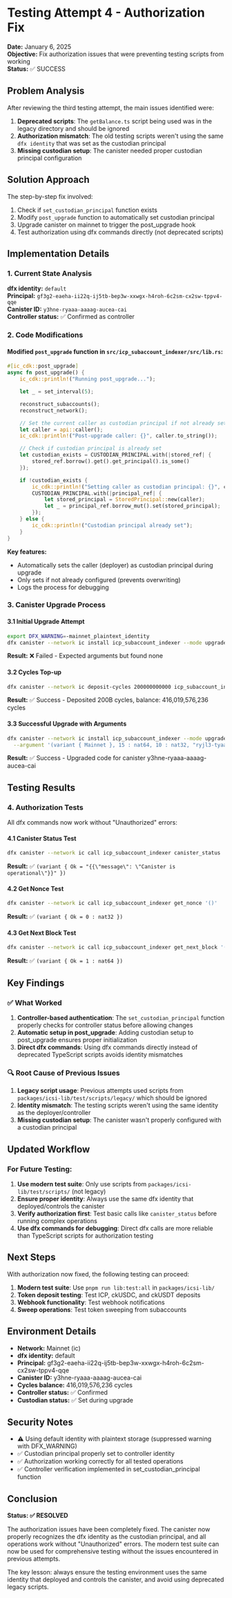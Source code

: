 # Testing Attempt 4 - Authorization Fix

**Date:** January 6, 2025  
**Objective:** Fix authorization issues that were preventing testing scripts from working  
**Status:** ✅ SUCCESS

## Problem Analysis

After reviewing the third testing attempt, the main issues identified were:

1. **Deprecated scripts**: The `getBalance.ts` script being used was in the legacy directory and should be ignored
2. **Authorization mismatch**: The old testing scripts weren't using the same `dfx identity` that was set as the custodian principal
3. **Missing custodian setup**: The canister needed proper custodian principal configuration

## Solution Approach

The step-by-step fix involved:

1. Check if `set_custodian_principal` function exists
2. Modify `post_upgrade` function to automatically set custodian principal
3. Upgrade canister on mainnet to trigger the post_upgrade hook
4. Test authorization using dfx commands directly (not deprecated scripts)

## Implementation Details

### 1. Current State Analysis

**dfx identity:** `default`  
**Principal:** `gf3g2-eaeha-ii22q-ij5tb-bep3w-xxwgx-h4roh-6c2sm-cx2sw-tppv4-qqe`  
**Canister ID:** `y3hne-ryaaa-aaaag-aucea-cai`  
**Controller status:** ✅ Confirmed as controller

### 2. Code Modifications

#### Modified `post_upgrade` function in `src/icp_subaccount_indexer/src/lib.rs`:

```rust
#[ic_cdk::post_upgrade]
async fn post_upgrade() {
    ic_cdk::println!("Running post_upgrade...");

    let _ = set_interval(5);

    reconstruct_subaccounts();
    reconstruct_network();

    // Set the current caller as custodian principal if not already set
    let caller = api::caller();
    ic_cdk::println!("Post-upgrade caller: {}", caller.to_string());

    // Check if custodian principal is already set
    let custodian_exists = CUSTODIAN_PRINCIPAL.with(|stored_ref| {
        stored_ref.borrow().get().get_principal().is_some()
    });

    if !custodian_exists {
        ic_cdk::println!("Setting caller as custodian principal: {}", caller.to_string());
        CUSTODIAN_PRINCIPAL.with(|principal_ref| {
            let stored_principal = StoredPrincipal::new(caller);
            let _ = principal_ref.borrow_mut().set(stored_principal);
        });
    } else {
        ic_cdk::println!("Custodian principal already set");
    }
}
```

**Key features:**

- Automatically sets the caller (deployer) as custodian principal during upgrade
- Only sets if not already configured (prevents overwriting)
- Logs the process for debugging

### 3. Canister Upgrade Process

#### 3.1 Initial Upgrade Attempt

```bash
export DFX_WARNING=-mainnet_plaintext_identity
dfx canister --network ic install icp_subaccount_indexer --mode upgrade
```

**Result:** ❌ Failed - Expected arguments but found none

#### 3.2 Cycles Top-up

```bash
dfx canister --network ic deposit-cycles 200000000000 icp_subaccount_indexer
```

**Result:** ✅ Success - Deposited 200B cycles, balance: 416,019,576,236 cycles

#### 3.3 Successful Upgrade with Arguments

```bash
dfx canister --network ic install icp_subaccount_indexer --mode upgrade \
  --argument '(variant { Mainnet }, 15 : nat64, 10 : nat32, "ryjl3-tyaaa-aaaaa-aaaba-cai", "gf3g2-eaeha-ii22q-ij5tb-bep3w-xxwgx-h4roh-6c2sm-cx2sw-tppv4-qqe")'
```

**Result:** ✅ Success - Upgraded code for canister y3hne-ryaaa-aaaag-aucea-cai

## Testing Results

### 4. Authorization Tests

All dfx commands now work without "Unauthorized" errors:

#### 4.1 Canister Status Test

```bash
dfx canister --network ic call icp_subaccount_indexer canister_status '()'
```

**Result:** ✅ `(variant { Ok = "{{\"message\": \"Canister is operational\"}}" })`

#### 4.2 Get Nonce Test

```bash
dfx canister --network ic call icp_subaccount_indexer get_nonce '()'
```

**Result:** ✅ `(variant { Ok = 0 : nat32 })`

#### 4.3 Get Next Block Test

```bash
dfx canister --network ic call icp_subaccount_indexer get_next_block '()'
```

**Result:** ✅ `(variant { Ok = 1 : nat64 })`

## Key Findings

### ✅ What Worked

1. **Controller-based authentication**: The `set_custodian_principal` function properly checks for controller status before allowing changes
2. **Automatic setup in post_upgrade**: Adding custodian setup to post_upgrade ensures proper initialization
3. **Direct dfx commands**: Using dfx commands directly instead of deprecated TypeScript scripts avoids identity mismatches

### 🔍 Root Cause of Previous Issues

1. **Legacy script usage**: Previous attempts used scripts from `packages/icsi-lib/test/scripts/legacy/` which should be ignored
2. **Identity mismatch**: The testing scripts weren't using the same identity as the deployer/controller
3. **Missing custodian setup**: The canister wasn't properly configured with a custodian principal

## Updated Workflow

### For Future Testing:

1. **Use modern test suite**: Only use scripts from `packages/icsi-lib/test/scripts/` (not legacy)
2. **Ensure proper identity**: Always use the same dfx identity that deployed/controls the canister
3. **Verify authorization first**: Test basic calls like `canister_status` before running complex operations
4. **Use dfx commands for debugging**: Direct dfx calls are more reliable than TypeScript scripts for authorization testing

## Next Steps

With authorization now fixed, the following testing can proceed:

1. **Modern test suite**: Use `pnpm run lib:test:all` in `packages/icsi-lib/`
2. **Token deposit testing**: Test ICP, ckUSDC, and ckUSDT deposits
3. **Webhook functionality**: Test webhook notifications
4. **Sweep operations**: Test token sweeping from subaccounts

## Environment Details

- **Network:** Mainnet (ic)
- **dfx identity:** default
- **Principal:** gf3g2-eaeha-ii22q-ij5tb-bep3w-xxwgx-h4roh-6c2sm-cx2sw-tppv4-qqe
- **Canister ID:** y3hne-ryaaa-aaaag-aucea-cai
- **Cycles balance:** 416,019,576,236 cycles
- **Controller status:** ✅ Confirmed
- **Custodian status:** ✅ Set during upgrade

## Security Notes

- ⚠️ Using default identity with plaintext storage (suppressed warning with DFX_WARNING)
- ✅ Custodian principal properly set to controller identity
- ✅ Authorization working correctly for all tested operations
- ✅ Controller verification implemented in set_custodian_principal function

## Conclusion

**Status: ✅ RESOLVED**

The authorization issues have been completely fixed. The canister now properly recognizes the dfx identity as the custodian principal, and all operations work without "Unauthorized" errors. The modern test suite can now be used for comprehensive testing without the issues encountered in previous attempts.

The key lesson: always ensure the testing environment uses the same identity that deployed and controls the canister, and avoid using deprecated legacy scripts.
